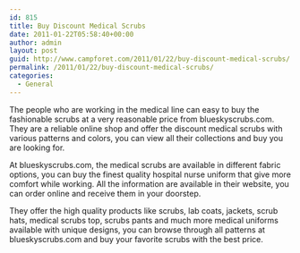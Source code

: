 ```yaml
---
id: 815
title: Buy Discount Medical Scrubs
date: 2011-01-22T05:58:40+00:00
author: admin
layout: post
guid: http://www.campforet.com/2011/01/22/buy-discount-medical-scrubs/
permalink: /2011/01/22/buy-discount-medical-scrubs/
categories:
  - General
---
```

The people who are working in the medical line can easy to buy the fashionable scrubs at a very reasonable price from blueskyscrubs.com. They are a reliable online shop and offer the discount medical scrubs with various patterns and colors, you can view all their collections and buy you are looking for.

At blueskyscrubs.com, the medical scrubs are available in different fabric options, you can buy the finest quality hospital nurse uniform that give more comfort while working. All the information are available in their website, you can order online and receive them in your doorstep.

They offer the high quality products like scrubs, lab coats, jackets, scrub hats, medical scrubs top, scrubs pants and much more medical uniforms available with unique designs, you can browse through all patterns at blueskyscrubs.com and buy your favorite scrubs with the best price.